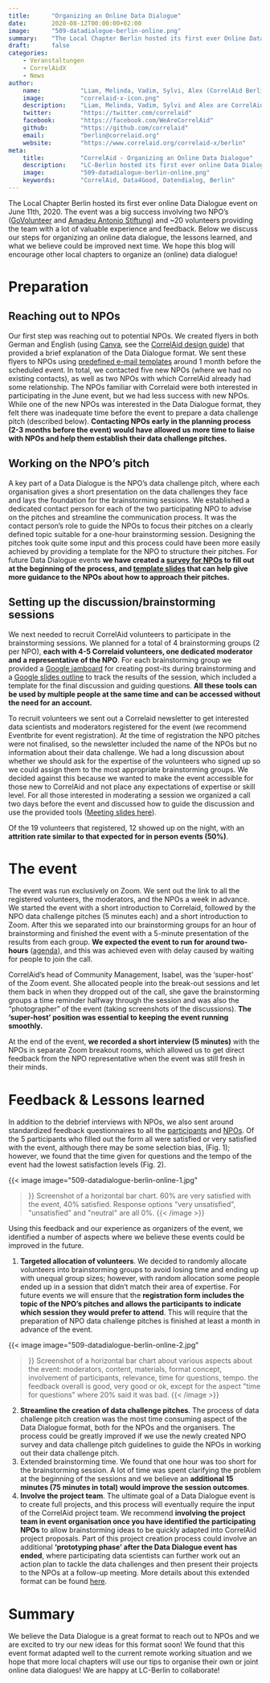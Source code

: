 ```yaml
---
title:      "Organizing an Online Data Dialogue"
date:       2020-08-12T00:00:00+02:00
image:      "509-datadialogue-berlin-online.png"
summary:    "The Local Chapter Berlin hosted its first ever Online Data Dialogue event on June 11th, 2020. In this post, we discuss our steps for organizing an online data dialogue, the lessons learned, and what we believe could be improved next time."
draft:      false
categories:       
    - Veranstaltungen
    - CorrelAidX
    - News
author: 
    name:           "Liam, Melinda, Vadim, Sylvi, Alex (CorrelAid Berlin)"
    image:          "correlaid-x-icon.png"
    description:    "Liam, Melinda, Vadim, Sylvi and Alex are CorrelAid volunteers and active members of the Local Chapter Berlin. They organized the Online Data Dialogue together."
    twitter:        "https://twitter.com/correlaid"
    facebook:       "https://facebook.com/WeAreCorrelAid"
    github:         "https://github.com/correlaid"
    email:          "berlin@correlaid.org"
    website:        "https://www.correlaid.org/correlaid-x/berlin"
meta:
    title:          "CorrelAid - Organizing an Online Data Dialogue"
    description:    "LC-Berlin hosted its first ever online Data Dialogue event on June 11th, 2020. The event was a big success involving two NPO’s (GoVolunteer and Amadeu Antonio Stiftung) and providing the team with a lot of valuable experience and feedback. Below we discuss our steps for organizing an online data dialogue, the lessons learned, and what we believe could be improved next time. We hope this blog will encourage other local chapters to organize an (online) data dialogue!"
    image:          "509-datadialogue-berlin-online.png"
    keywords:       "CorrelAid, Data4Good, Datendialog, Berlin"
---
```




The Local Chapter Berlin hosted its first ever online Data Dialogue event on June 11th, 2020. The event was a big success involving two NPO’s ([GoVolunteer](https://govolunteer.com) and [Amadeu Antonio Stiftung](https://www.amadeu-antonio-stiftung.de/)) and ~20 volunteers providing the team with a lot of valuable experience and feedback. Below we discuss our steps for organizing an online data dialogue, the lessons learned, and what we believe could be improved next time. We hope this blog will encourage other local chapters to organize an (online) data dialogue!

# Preparation 
## Reaching out to NPOs
Our first step was reaching out to potential NPOs. We created flyers in both German and English (using [Canva](https://canva.com), see the [CorrelAid design guide](https://docs.correlaid.org/wiki/design-guide)) that provided a brief explanation of the Data Dialogue format. We sent these flyers to NPOs using [predefined e-mail templates](https://correlcloud.org/index.php/s/6ApdEk3aiKiKqFM) around 1 month before the scheduled event. In total, we contacted five new NPOs (where we had no existing contacts), as well as two NPOs with which CorrelAid already had some relationship. The NPOs familiar with Correlaid were both interested in participating in the June event, but we had less success with new NPOs. While one of the new NPOs was interested in the Data Dialogue format, they felt there was inadequate time before the event to prepare a data challenge pitch (described below). **Contacting NPOs early in the planning process (2-3 months before the event) would have allowed us more time to liaise with NPOs and help them establish their data challenge pitches.**


## Working on the NPO’s pitch
A key part of a Data Dialogue is the NPO’s data challenge pitch, where each organisation gives a short presentation on the data challenges they face and lays the foundation for the brainstorming sessions. We established a dedicated contact person for each of the two participating NPO to advise on the pitches and streamline the communication process. It was the contact person’s role to guide the NPOs to focus their pitches on a clearly defined topic suitable for a one-hour brainstorming session. Designing the pitches took quite some input and this process could have been more easily achieved by providing a template for the NPO to structure their pitches. For future Data Dialogue events **we have created a [survey for NPOs](https://www.surveymonkey.de/r/datenreifegrad) to fill out at the beginning of the process, and [template slides](https://drive.google.com/file/d/1I1KXggoN9DrmOmiZN6VwkxR0ZYKHbzOi/view) that can help give more guidance to the NPOs about how to approach their pitches.**

## Setting up the discussion/brainstorming sessions
We next needed to recruit CorrelAid volunteers to participate in the brainstorming sessions. We planned for a total of 4 brainstorming groups (2 per NPO), **each with 4-5 Correlaid volunteers, one dedicated moderator and a representative of the NPO**. For each brainstorming group we provided a [Google jamboard](https://jamboard.google.com/) for creating post-its during brainstorming and a [Google slides outline](https://docs.google.com/presentation/d/1xLB5SquqHOHMW6bBwTGBFrMIkHSOQK0_uHVJlW1112k/edit#slide=id.p) to track the results of the session, which included a template for the final discussion and guiding questions. **All these tools can be used by multiple people at the same time and can be accessed without the need for an account.**

To recruit volunteers we sent out a Correlaid newsletter to get interested data scientists and moderators registered for the event (we recommend Eventbrite for event registration). At the time of registration the NPO pitches were not finalised, so the newsletter included the name of the NPOs but no information about their data challenge. We had a long discussion about whether we should ask for the expertise of the volunteers who signed up so we could assign them to the most appropriate brainstorming groups. We decided against this because we wanted to make the event accessible for those new to CorrelAid and not place any expectations of expertise or skill level. For all those interested in moderating a session we organized a call two days before the event and discussed how to guide the discussion and use the provided tools ([Meeting slides here](https://docs.google.com/presentation/d/1fM22bP0fVcKn98R4zB2Z8hhWup6XscoIJ-9L5i-bkBM/edit?usp=sharing)).

Of the 19 volunteers that registered, 12 showed up on the night, with an **attrition rate similar to that expected for in person events (50%)**.

# The event
The event was run exclusively on Zoom. We sent out the link to all the registered volunteers, the moderators, and the NPOs a week in advance. We started the event with a short introduction to Correlaid, followed by the NPO data challenge pitches (5 minutes each) and a short introduction to Zoom. After this we separated into our brainstorming groups for an hour of brainstorming and finished the event with a 5-minute presentation of the results from each group. **We expected the event to run for around two-hours** ([agenda](https://pad.correlaid.org/k0DmIUMPTPC_P06_Ds1zoQ#)), and this was achieved even with delay caused by waiting for people to join the call.

CorrelAid’s head of Community Management, Isabel, was the ‘super-host’ of the Zoom event. She allocated people into the break-out sessions and let them back in when they dropped out of the call, she gave the brainstorming groups a time reminder halfway through the session and was also the “photographer” of the event (taking screenshots of the discussions). **The ‘super-host’ position was essential to keeping the event running smoothly.**

At the end of the event, **we recorded a short interview (5 minutes)** with the NPOs in separate Zoom breakout rooms, which allowed us to get direct feedback from the NPO representative when the event was still fresh in their minds. 

# Feedback & Lessons learned
In addition to the debrief interviews with NPOs, we also sent around standardized feedback questionnaires to all the [participants](https://www.surveymonkey.de/r/correlaid_feedback) and [NPOs](https://www.surveymonkey.de/r/correlaideventextern). Of the 5 participants who filled out the form all were satisfied or very satisfied with the event, although there may be some selection bias, (Fig. 1); however, we found that the time given for questions and the tempo of the event had the lowest satisfaction levels (Fig. 2).

{{< image 
    image="509-datadialogue-berlin-online-1.jpg"
>}}
Screenshot of a horizontal bar chart. 60% are very satisfied with the event, 40% satisfied. Response options "very unsatisfied", "unsatisfied" and "neutral" are all 0%.
{{< /image >}}

Using this feedback and our experience as organizers of the event, we identified a number of aspects where we believe these events could be improved in the future.

1. **Targeted allocation of volunteers**. We decided to randomly allocate volunteers into brainstorming groups to avoid losing time and ending up with unequal group sizes; however, with random allocation some people ended up in a session that didn’t match their area of expertise. For future events we will ensure that the **registration form includes the topic of the NPO’s pitches and allows the participants to indicate which session they would prefer to attend**. This will require that the preparation of NPO data challenge pitches is finished at least a month in advance of the event.

{{< image 
    image="509-datadialogue-berlin-online-2.jpg"
>}}
Screenshot of a horizontal bar chart about various aspects about the event: moderators, content, materials, format concept, involvement of participants, relevance, time for questions, tempo. the feedback overall is good, very good or ok, except for the aspect "time for questions" where 20% said it was bad.
{{< /image >}}

2. **Streamline the creation of data challenge pitches**. The process of data challenge pitch creation was the most time consuming aspect of the Data Dialogue format, both for the NPOs and the organisers. The process could be greatly improved if we use the newly created NPO survey and data challenge pitch guidelines to guide the NPOs in working out their data challenge pitch.
3. Extended brainstorming time. We found that one hour was too short for the brainstorming session. A lot of time was spent clarifying the problem at the beginning of the sessions and we believe an **additional 15 minutes (75 minutes in total) would improve the session outcomes**.
4. **Involve the project team**. The ultimate goal of a Data Dialogue event is to create full projects, and this process will eventually require the input of the CorrelAid project team. We recommend **involving the project team in event organisation once you have identified the participating NPOs** to allow brainstorming ideas to be quickly adapted into CorrelAid project proposals. Part of this project creation process could involve an additional **‘prototyping phase’ after the Data Dialogue event has ended**, where participating data scientists can further work out an action plan to tackle the data challenges and then present their projects to the NPOs at a follow-up meeting. More details about this extended format can be found [here](https://docs.correlaid.org/correlaidx-manual/formats/data-dialogue).

# Summary
We believe the Data Dialogue is a great format to reach out to NPOs and we are excited to try our new ideas for this format soon! We found that this event format adapted well to the current remote working situation and we hope that more local chapters will use our tips to organise their own or joint online data dialogues! We are happy at LC-Berlin to collaborate!
